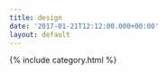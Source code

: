 ```yaml
---
title: design
date: '2017-01-21T12:12:00.000+00:00'
layout: default
---
```


{% include category.html %}